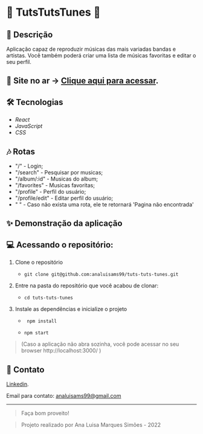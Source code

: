 # 🎵 TutsTutsTunes 🎵

## :mag_right: Descrição
  Aplicação capaz de reproduzir músicas das mais variadas bandas e artistas. Você também poderá criar uma lista de músicas favoritas e editar o seu perfil.
  
## :star2: Site no ar -> [Clique aqui para acessar](https://tuts-tuts-tunes.vercel.app/).

## :hammer_and_wrench: Tecnologias
  - _React_
  - _JavaScript_ 
  - _CSS_
  
## 🎶 Rotas
  - "/" - Login;
  - "/search" - Pesquisar por musicas;
  - "/album/:id" - Musicas do album;
  - "/favorites" - Musicas favoritas;
  - "/profile" - Perfil do usuário;
  - "/profile/edit" - Editar perfil do usuário;
  - " " - Caso não exista uma rota, ele te retornará 'Pagina não encontrada'
  
## :sparkles: Demonstração da aplicação 

## :computer: Acessando o repositório:

1. Clone o repositório

    - `git clone git@github.com:analuisams99/tuts-tuts-tunes.git `

2. Entre na pasta do repositório que você acabou de clonar:

     - `cd tuts-tuts-tunes`

3. Instale as dependências e inicialize o projeto

    - ` npm install`
  
    - ` npm start `
  
> (Caso a aplicação não abra sozinha, você pode acessar no seu browser http://localhost:3000/ )

## :yellow_heart: Contato

[Linkedin](https://www.linkedin.com/in/analuisams99/).

Email para contato: analuisams99@gmail.com

---
> Faça bom proveito!

> Projeto realizado por Ana Luisa Marques Simões - 2022
